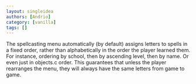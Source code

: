 ```yaml
---
layout: singleidea
authors: [Andrio]
category: [vanilla]
tags: []
---
```

The spellcasting menu automatically (by default) assigns letters to spells in a fixed order, rather than alphabetically in the order the player learned them. For instance, ordering by school, then by ascending level, then by name. Or even just in objects.c order. This guarantees that unless the player rearranges the menu, they will always have the same letters from game to game.
